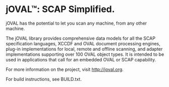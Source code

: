 jOVAL&trade;: SCAP Simplified.
=============

jOVAL has the potential to let you scan any machine, from any other machine.

The jOVAL library provides comprehensive data models for all the SCAP specification languages, XCCDF and OVAL document processing engines, plug-in implementations for local, remote and offline scanning, and adapter implementations supporting over 100 OVAL object types.  It is intended to be used in applications that call for an embedded OVAL or SCAP capability.

For more information on the project, visit http://joval.org.

For build instructions, see BUILD.txt.
